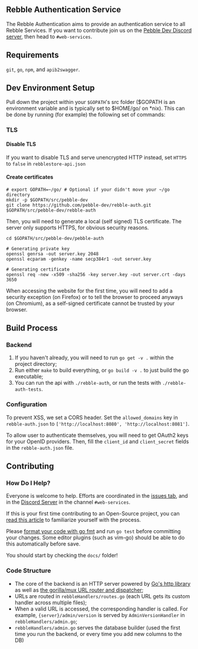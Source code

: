 ## Rebble Authentication Service
The Rebble Authentication aims to provide an authentication service to all Rebble Services.
If you want to contribute join us on the [Pebble Dev Discord server](http://discord.gg/aRUAYFN), then head to `#web-services`.

## Requirements

`git`, `go`, `npm`, and `apib2swagger`.

## Dev Environment Setup
Pull down the project within your `$GOPATH`'s src folder ($GOPATH is an environment variable and is typically set to $HOME/go/ on \*nix). This can be done by running (for example) the following set of commands:

### TLS

#### Disable TLS

If you want to disable TLS and serve unencrypted HTTP instead, set `HTTPS` to `false` in `rebblestore-api.json`

#### Create certificates

```shell
# export GOPATH=~/go/ # Optional if your didn't move your ~/go directory
mkdir -p $GOPATH/src/pebble-dev
git clone https://github.com/pebble-dev/rebble-auth.git $GOPATH/src/pebble-dev/rebble-auth
```

Then, you will need to generate a local (self signed) TLS certificate. The server only supports HTTPS, for obvious security reasons.
```shell
cd $GOPATH/src/pebble-dev/pebble-auth

# Generating private key
openssl genrsa -out server.key 2048
openssl ecparam -genkey -name secp384r1 -out server.key

# Generating certificate
openssl req -new -x509 -sha256 -key server.key -out server.crt -days 3650
```

When accessing the website for the first time, you will need to add a security exception (on Firefox) or to tell the browser to proceed anyways (on Chromium), as a self-signed certificate cannot be trusted by your browser.

## Build Process

### Backend
1. If you haven't already, you will need to run `go get -v .` within the project directory;
2. Run either `make` to build everything, or `go build -v .` to just build the go executable;
3. You can run the api with `./rebble-auth`, or run the tests with `./rebble-auth-tests`.

### Configuration

To prevent XSS, we set a CORS header. Set the `allowed_domains` key in `rebble-auth.json` to `['http://localhost:8080', 'http://localhost:8081']`.

To allow user to authenticate themselves, you will need to get OAuth2 keys for your OpenID providers. Then, fill the `client_id` and `client_secret` fields in the `rebble-auth.json` file.

## Contributing

### How Do I Help?

Everyone is welcome to help. Efforts are coordinated in the [issues tab](https://github.com/pebble-dev/rebble-auth/issues), and in the [Discord Server](http://discord.gg/aRUAYFN) in the channel `#web-services`.

If this is your first time contributing to an Open-Source project, you can [read this article](https://code.tutsplus.com/tutorials/how-to-collaborate-on-github--net-34267) to familiarize yourself with the process.

Please [format your code with go fmt](https://blog.golang.org/go-fmt-your-code) and run `go test` before committing your changes. Some editor plugins (such as vim-go) should be able to do this automatically before save.

You should start by checking the `docs/` folder!

### Code Structure

* The core of the backend is an HTTP server powered by [Go's http library](https://golang.org/pkg/net/http/) as well as [the gorilla/mux URL router and dispatcher](https://github.com/gorilla/mux);
* URLs are routed in `rebbleHandlers/routes.go` (each URL gets its custom handler across multiple files);
* When a valid URL is accessed, the corresponding handler is called. For example, `{server}/admin/version` is served by `AdminVersionHandler` in `rebbleHandlers/admin.go`;
* `rebbleHandlers/admin.go` serves the database builder (used the first time you run the backend, or every time you add new columns to the DB)
